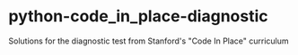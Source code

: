 # python-code_in_place-diagnostic

Solutions for the diagnostic test from Stanford's "Code In Place" curriculum
